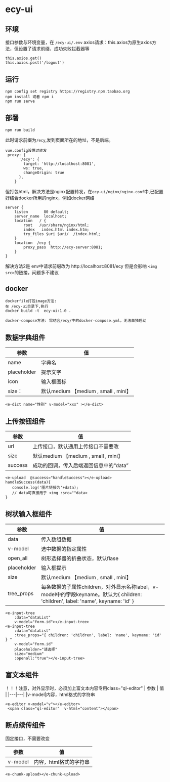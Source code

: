# ecy-ui

## 环境
接口参数与环境变量，在 `/ecy-ui/.env`
axios请求：this.axios为原生axios方法，但设置了请求前缀、成功失败拦截器等
```
this.axios.get()
this.axios.post('/logout')
```
##  运行
```
npm config set registry https://registry.npm.taobao.org
npm install 或者 npm i
npm run serve  
```

## 部署
```
npm run build 
```
此时请求前缀为`/ecy`,发到页面所在的地址，不是后端。
```
vue.config设置过转发
 proxy: {
      '/ecy': {
        target: 'http://localhost:8081',
        ws: true,
        changeOrigin: true
      },
    }
```
但打包html，解决方法是nginx配置转发，在`ecy-ui/nginx/nginx.conf`中,已配置好结合docker所用的nginx，例如docker网络
```
server {
    listen       80 default;
    server_name  localhost;
	location   / {
		root   /usr/share/nginx/html;
		index   index.html index.htm;
		try_files $uri $uri/  /index.html;
	}
	location  /ecy {
		proxy_pass  http://ecy-server:8081;
	}
}
```
解决方法2是 env中请求前缀改为 http://localhost:8081/ecy
但是会影响 `<img src>`的链接，问题多不建议
## docker
```
dockerfile打包image方法:
在 /ecy-ui目录下,执行
docker build -t  ecy-ui:1.0 . 

docker-compose方法: 需结合/ecy/中的docker-compose.yml，无法单独启动
```

## 数据字典组件
| 参数 | 值 |
|---|---|
|name|字典名
|placeholder|提示文字
|icon|输入框图标
|size：|默认medium 【medium , small , mini】
```
<e-dict name="性别" v-model="xxx" ></e-dict>
```
## 上传按钮组件  
| 参数 | 值 |
|---|---|
|url|上传接口，默认通用上传接口不需要改
|size|默认medium 【medium , small , mini】
|success|成功的回调，传入后端返回信息中的“data”
```
<e-upload  @success="handleSuccess"></e-upload>
handleSuccess(data){
   console.log('图片链接为'+data);
   // data可直接用于 <img :src=""data>
}
```
## 树状输入框组件  
| 参数 | 值 |
|---|---|
|data|传入数组数据
|v-model|选中数据的指定属性
|open_all|树形选择器的折叠状态，默认flase
|placeholder|输入框提示
|size|默认medium 【medium , small , mini】
|tree_props|每条数据的子属性children，对外显示名称label，v-model中的字段keyname。默认为{ children: 'children', label: 'name', keyname: 'id' }  
```
<e-input-tree
    :data="dataList"  
    v-model="form.id"></e-input-tree>
<e-input-tree
    :data="dataList"  
    :tree_props="{ children: 'children', label: 'name', keyname: 'id' } "
    v-model="form.id"
    placeholder="请选择"
    size="medium"
    :openall:"true"></e-input-tree>
```
## 富文本组件  
！！！注意，对外显示时，必须加上富文本内容专用class="ql-editor"
| 参数 | 值 |
|---|---|
|v-model|内容，html格式的字符串
```
<e-editor v-model="v"></e-editor>
 <span class="ql-editor"  v-html="content"></span>
```
## 断点续传组件
固定接口，不需要改变

| 参数 | 值 |
|---|---|
|v-model|内容，html格式的字符串
```
<e-chunk-upload></e-chunk-upload>
```